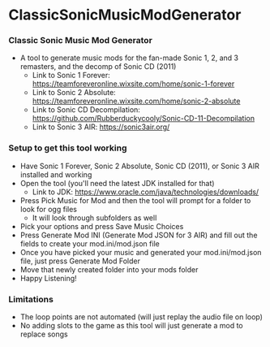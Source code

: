 # ClassicSonicMusicModGenerator

### Classic Sonic Music Mod Generator
* A tool to generate music mods for the fan-made Sonic 1, 2, and 3 remasters, and the decomp of Sonic CD (2011) 
    * Link to Sonic 1 Forever: https://teamforeveronline.wixsite.com/home/sonic-1-forever
    * Link to Sonic 2 Absolute: https://teamforeveronline.wixsite.com/home/sonic-2-absolute
    * Link to Sonic CD Decompilation: https://github.com/Rubberduckycooly/Sonic-CD-11-Decompilation
    * Link to Sonic 3 AIR: https://sonic3air.org/

### Setup to get this tool working
* Have Sonic 1 Forever, Sonic 2 Absolute, Sonic CD (2011), or Sonic 3 AIR installed and working
* Open the tool (you'll need the latest JDK installed for that)
    * Link to JDK: https://www.oracle.com/java/technologies/downloads/
* Press Pick Music for Mod and then the tool will prompt for a folder to look for ogg files
    * It will look through subfolders as well
* Pick your options and press Save Music Choices
* Press Generate Mod INI (Generate Mod JSON for 3 AIR) and fill out the fields to create your mod.ini/mod.json file
* Once you have picked your music and generated your mod.ini/mod.json file, just press Generate Mod Folder
* Move that newly created folder into your mods folder
* Happy Listening!

### Limitations
* The loop points are not automated (will just replay the audio file on loop)
* No adding slots to the game as this tool will just generate a mod to replace songs